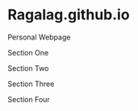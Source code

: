 # Ragalag.github.io
Personal Webpage
<!DOCTYPE html>
<html>

<head>
 <meta charset="utf-8">
 <meta name="author" content="Ragalag">
<link rel="stylesheet" href="style.css" type="text/css" />
</head>

<body>

<section>
<p class ="text">
Section One
</p>
</section>

<section>
<p class ="text">
Section Two
</p>
</section>

<section>
<p class ="text">
Section Three
</p>
</section>

<section>
<p class ="text">
Section Four
</p>
</section>

</body>

</html>
